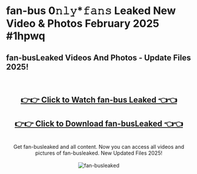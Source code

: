 # fan-bus 0𝚗𝚕𝚢*𝚏𝚊𝚗𝚜 Leaked New Video & Photos February 2025 #1hpwq

<h2>fan-busLeaked Videos And Photos - Update Files 2025!</h2>
<br>
<div align="center">
<h2><a href="https://mediaupload.pro?title=fan-bus&ref=11F" rel="nofollow">👉👉 Click to Watch fan-bus Leaked 👈👈</a></h2>
<h2><a href="https://mediaupload.pro?title=fan-bus&ref=11F" rel="nofollow">👉👉 Click to Download fan-busLeaked 👈👈</a></h2>
<br>
Get fan-busleaked and all content. Now you can access all videos and pictures of fan-busleaked. New Updated Files 2025!
<br>
<br>
<a href="https://mediaupload.pro?title=fan-bus&ref=11F" rel="nofollow" data-target="animated-image.originalLink"><img src="https://i.ibb.co/Gkj2r4b/banner.png" alt="fan-busleaked" style="max-width: 100%; display: inline-block;" data-target="animated-image.originalImage"></a>
</div>
<br>

